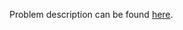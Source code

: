 Problem description can be found [here](https://www.hackerrank.com/challenges/python-string-formatting/problem).
